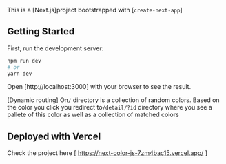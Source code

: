 This is a [Next.js]project bootstrapped with [`create-next-app`]

## Getting Started

First, run the development server:

```bash
npm run dev
# or
yarn dev
```

Open [http://localhost:3000] with your browser to see the result.

[Dynamic routing]
On`/` directory is a collection of random colors. Based on the color you click you redirect to`/detail/?id` directory where you see a pallete of this color as well  as a collection of matched colors


## Deployed with Vercel
Check the project here [ https://next-color-js-7zm4bac15.vercel.app/ ] 

